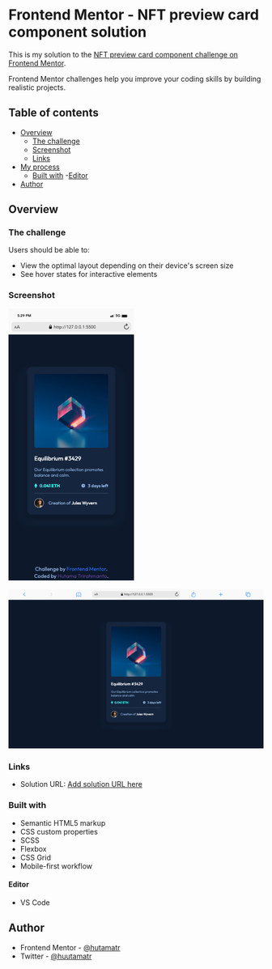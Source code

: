 # Frontend Mentor - NFT preview card component solution

This is my solution to the [NFT preview card component challenge on Frontend Mentor](https://www.frontendmentor.io/challenges/nft-preview-card-component-SbdUL_w0U).

Frontend Mentor challenges help you improve your coding skills by building realistic projects.

## Table of contents

- [Overview](#overview)
  - [The challenge](#the-challenge)
  - [Screenshot](#screenshot)
  - [Links](#links)
- [My process](#my-process)
  - [Built with](#built-with) -[Editor](#editor)
- [Author](#author)

## Overview

### The challenge

Users should be able to:

- View the optimal layout depending on their device's screen size
- See hover states for interactive elements

### Screenshot

![ScreenShot 1](https://github.com/hutamatr/nft-preview-card-component/blob/master/images/mobile.png)

![ScreenShot 2](https://github.com/hutamatr/nft-preview-card-component/blob/master/images/dekstop.png)

### Links

- Solution URL: [Add solution URL here](https://your-solution-url.com)

### Built with

- Semantic HTML5 markup
- CSS custom properties
- SCSS
- Flexbox
- CSS Grid
- Mobile-first workflow

#### Editor

- VS Code

## Author

- Frontend Mentor - [@hutamatr](https://www.frontendmentor.io/profile/hutamatr)
- Twitter - [@huutamatr](https://twitter.com/huutamatr)
